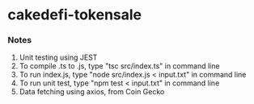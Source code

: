 # cakedefi-tokensale
 
### Notes
1. Unit testing using JEST
2. To compile .ts to .js, type "tsc src/index.ts" in command line
3. To run index.js, type "node src/index.js < input.txt" in command line
4. To run unit test, type "npm test < input.txt" in command line
5. Data fetching using axios, from Coin Gecko
